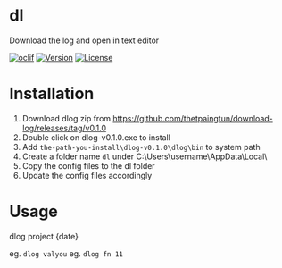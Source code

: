 dl
==

Download the log and open in text editor 

[![oclif](https://img.shields.io/badge/cli-oclif-brightgreen.svg)](https://oclif.io)
[![Version](https://img.shields.io/npm/v/dl.svg)](https://npmjs.org/package/dl)
[![License](https://img.shields.io/npm/l/dl.svg)](https://github.com///blob/master/package.json)


# Installation

1. Download dlog.zip from https://github.com/thetpaingtun/download-log/releases/tag/v0.1.0 
2. Double click on dlog-v0.1.0.exe to install 
3. Add `the-path-you-install\dlog-v0.1.0\dlog\bin` to system path
4. Create a folder name `dl` under C:\Users\username\AppData\Local\
5. Copy the config files to the dl folder 
6. Update the config files accordingly


# Usage

dlog project {date} 

eg. `dlog valyou`
eg. `dlog fn 11`


